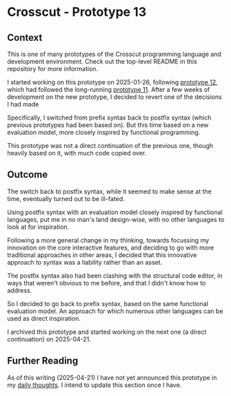 # Crosscut - Prototype 13

## Context

This is one of many prototypes of the Crosscut programming language and
development environment. Check out the top-level README in this repository for
more information.

I started working on this prototype on 2025-01-26, following
[prototype 12](../12/), which had followed the long-running
[prototype 11](../11/). After a few weeks of development on the new prototype, I
decided to revert one of the decisions I had made

Specifically, I switched from prefix syntax back to postfix syntax (which
previous prototypes had been based on). But this time based on a new evaluation
model, more closely inspired by functional programming.

This prototype was not a direct continuation of the previous one, though heavily
based on it, with much code copied over.

## Outcome

The switch back to postfix syntax, while it seemed to make sense at the time,
eventually turned out to be ill-fated.

Using postfix syntax with an evaluation model closely inspired by functional
languages, put me in no man's land design-wise, with no other languages to look
at for inspiration.

Following a more general change in my thinking, towards focussing my innovation
on the core interactive features, and deciding to go with more traditional
approaches in other areas, I decided that this innovative approach to syntax was
a liability rather than an asset.

The postfix syntax also had been clashing with the structural code editor, in
ways that weren't obvious to me before, and that I didn't know how to address.

So I decided to go back to prefix syntax, based on the same functional
evaluation model. An approach for which numerous other languages can be used as
direct inspiration.

I archived this prototype and started working on the next one (a direct
continuation) on 2025-04-21.

## Further Reading

As of this writing (2025-04-21) I have not yet announced this prototype in my
[daily thoughts](https://www.crosscut.cc/daily). I intend to update this section
once I have.
